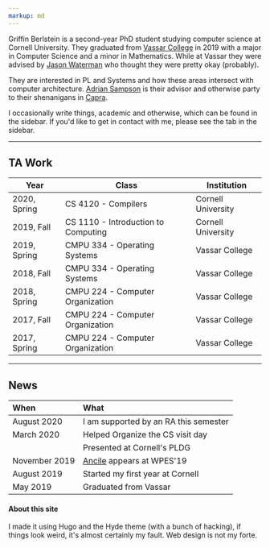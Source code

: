 ```yaml
---
markup: md
---
```


Griffin Berlstein is a second-year PhD student studying computer science at
Cornell University. They graduated from [Vassar College](https://www.vassar.edu/)
in 2019 with a major in Computer Science and a minor in Mathematics. While at
Vassar they were advised by
[Jason Waterman](https://www.vassar.edu/faculty/jawaterman/)
who thought they were pretty okay (probably).

They are interested in PL and Systems and how these areas intersect with computer architecture.
[Adrian Sampson](https://www.cs.cornell.edu/~asampson/) is their advisor and otherwise party to their shenanigans in [Capra](https://capra.cs.cornell.edu/).

I occasionally write things, academic and otherwise, which can be found in the
sidebar. If you'd like to get in contact with me, please see the tab in the
sidebar.

---

## TA Work

| Year         | Class                               | Institution        |
| ------------ | ----------------------------------- | ------------------ |
| 2020, Spring | CS 4120 - Compilers                 | Cornell University |
| 2019, Fall   | CS 1110 - Introduction to Computing | Cornell University |
| 2019, Spring | CMPU 334 - Operating Systems        | Vassar College     |
| 2018, Fall   | CMPU 334 - Operating Systems        | Vassar College     |
| 2018, Spring | CMPU 224 - Computer Organization    | Vassar College     |
| 2017, Fall   | CMPU 224 - Computer Organization    | Vassar College     |
| 2017, Spring | CMPU 224 - Computer Organization    | Vassar College     |

---

## News
| When          | What                                        |
| :------------ | :------------------------------------------ |
| August 2020   | I am supported by an RA this semester       |
| March 2020    | Helped Organize the CS visit day            |
|               | Presented at Cornell's PLDG                 |
| November 2019 | [Ancile](pdf/ancile.pdf) appears at WPES'19 |
| August 2019   | Started my first year at Cornell            |
| May 2019      | Graduated from Vassar                       |


#### About this site

I made it using Hugo and the Hyde theme (with a bunch of hacking), if things
look weird, it's almost certainly my fault. Web design is not my forte.
